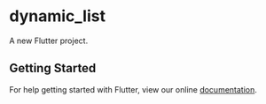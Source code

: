 # dynamic_list

A new Flutter project.

## Getting Started

For help getting started with Flutter, view our online
[documentation](https://flutter.io/).
